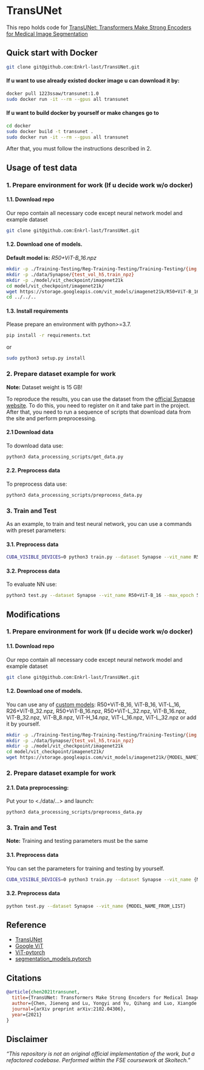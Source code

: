 # TransUNet
This repo holds code for [TransUNet: Transformers Make Strong Encoders for Medical Image Segmentation](https://arxiv.org/pdf/2102.04306.pdf)

## Quick start with Docker
```bash
git clone git@github.com:Enkrl-last/TransUNet.git
```
#### If u want to use already existed docker image u can download it by:
```bash
docker pull 1223ssaw/transunet:1.0
sudo docker run -it --rm --gpus all transunet
```
#### If u want to build docker by yourself or make changes go to
```bash
cd docker
sudo docker build -t transunet .
sudo docker run -it --rm --gpus all transunet
```
After that, you must follow the instructions described in 2.
## Usage of test data

### 1. Prepare environment for work (If u decide work w/o docker)
#### 1.1. Download repo
Our repo contain all necessary code except neural network model and example dataset
```bash
git clone git@github.com:Enkrl-last/TransUNet.git
```
#### 1.2. Download one of models.
**Default model is:** _R50+ViT-B_16.npz_

```bash
mkdir -p ./Training-Testing/Reg-Training-Testing/Training-Testing/{img,label}
mkdir -p ./data/Synapse/{test_vol_h5,train_npz} 
mkdir -p ./model/vit_checkpoint/imagenet21k
cd model/vit_checkpoint/imagenet21k/
wget https://storage.googleapis.com/vit_models/imagenet21k/R50+ViT-B_16.npz
cd ../../..
```

#### 1.3. Install requirements

Please prepare an environment with python>=3.7.
```bash
pip install -r requirements.txt
```
or
```bash
sudo python3 setup.py install
```
### 2. Prepare dataset example for work

**Note:** Dataset weight is 15 GB!

To reproduce the results, you can use the dataset from the [official Synapse website](https://www.synapse.org/#!Synapse:syn3193805/wiki/). 
To do this, you need to register on it and take part in the project.
After that, you need to run a sequence of scripts that download data from the site and perform preprocessing.

#### 2.1 Download data
To download data use:
```bash
python3 data_processing_scripts/get_data.py
```

#### 2.2. Preprocess data
To preprocess data use:
```bash
python3 data_processing_scripts/preprocess_data.py
```

### 3. Train and Test
As an example, to train and test neural network, you can use a commands with preset parameters:

#### 3.1. Preprocess data

```bash
CUDA_VISIBLE_DEVICES=0 python3 train.py --dataset Synapse --vit_name R50+ViT-B_16 --batch_size=4 --max_epochs=5
```

#### 3.2. Preprocess data

To evaluate NN use:
```bash
python3 test.py --dataset Synapse --vit_name R50+ViT-B_16 --max_epoch 5 --batch_size 4
```

## Modifications

### 1. Prepare environment for work (If u decide work w/o docker)
#### 1.1. Download repo
Our repo contain all necessary code except neural network model and example dataset
```bash
git clone git@github.com:Enkrl-last/TransUNet.git
```
#### 1.2. Download one of models.

You can use any of  [custom models](https://console.cloud.google.com/storage/vit_models/imagenet21k/):
R50+ViT-B_16, ViT-B_16, ViT-L_16,
  R26+ViT-B_32.npz, R50+ViT-B_16.npz,  R50+ViT-L_32.npz,  ViT-B_16.npz, ViT-B_32.npz,
ViT-B_8.npz,  ViT-H_14.npz, ViT-L_16.npz,  ViT-L_32.npz or add it by yourself.

```bash
mkdir -p ./Training-Testing/Reg-Training-Testing/Training-Testing/{img,label}
mkdir -p ./data/Synapse/{test_vol_h5,train_npz}
mkdir -p ./model/vit_checkpoint/imagenet21k
cd model/vit_checkpoint/imagenet21k/
wget https://storage.googleapis.com/vit_models/imagenet21k/{MODEL_NAME}.npz
```

### 2. Prepare dataset example for work

#### 2.1. Data preprocessing:
Put your to <./data/...> and launch: 
```bash
python3 data_processing_scripts/preprocess_data.py
```

### 3. Train and Test
**Note:** Training and testing parameters must be the same
#### 3.1. Preprocess data
You can set the parameters for training and testing by yourself. 
```bash
CUDA_VISIBLE_DEVICES=0 python3 train.py --dataset Synapse --vit_name {MODEL_NAME_FROM_LIST}
```
#### 3.2. Preprocess data

```bash
python test.py --dataset Synapse --vit_name {MODEL_NAME_FROM_LIST}
```
## Reference
* [TransUNet](https://github.com/google-research/vision_transformer)
* [Google ViT](https://github.com/google-research/vision_transformer)
* [ViT-pytorch](https://github.com/jeonsworld/ViT-pytorch)
* [segmentation_models.pytorch](https://github.com/qubvel/segmentation_models.pytorch)

## Citations

```bibtex
@article{chen2021transunet,
  title={TransUNet: Transformers Make Strong Encoders for Medical Image Segmentation},
  author={Chen, Jieneng and Lu, Yongyi and Yu, Qihang and Luo, Xiangde and Adeli, Ehsan and Wang, Yan and Lu, Le and Yuille, Alan L., and Zhou, Yuyin},
  journal={arXiv preprint arXiv:2102.04306},
  year={2021}
}
```

## Disclaimer

*“This repository is not an original official implementation of the work, but a refactored codebase. Performed within the FSE coursework at Skoltech.”*

